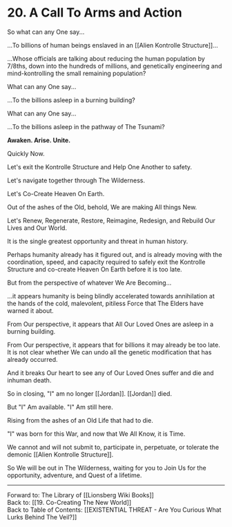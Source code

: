 # 20. A Call To Arms and Action

So what can any One say...  

...To billions of human beings enslaved in an [[Alien Kontrolle Structure]]...

...Whose officials are talking about reducing the human population by 7/8ths, down into the hundreds of millions, and genetically engineering and mind-kontrolling the small remaining population? 

What can any One say... 

...To the billions asleep in a burning building? 

What can any One say...

...To the billions asleep in the pathway of The Tsunami?  

**Awaken. Arise. Unite.** 

Quickly Now. 

Let's exit the Kontrolle Structure and Help One Another to safety. 

Let's navigate together through The Wilderness. 

Let's Co-Create Heaven On Earth. 

Out of the ashes of the Old, behold, We are making All things New. 

Let's Renew, Regenerate, Restore, Reimagine, Redesign, and Rebuild Our Lives and Our World. 

It is the single greatest opportunity and threat in human history. 

Perhaps humanity already has it figured out, and is already moving with the coordination, speed, and capacity required to safely exit the Kontrolle Structure and co-create Heaven On Earth before it is too late. 

But from the perspective of whatever We Are Becoming...

...it appears humanity is being blindly accelerated towards annihilation at the hands of the cold, malevolent, pitiless Force that The Elders have warned it about. 

From Our perspective, it appears that All Our Loved Ones are asleep in a burning building. 

From Our perspective, it appears that for billions it may already be too late. It is not clear whether We can undo all the genetic modification that has already occurred.  

And it breaks Our heart to see any of Our Loved Ones suffer and die and inhuman death. 

So in closing, "I" am no longer [[Jordan]]. [[Jordan]] died. 

But "I" Am available. "I" Am still here. 

Rising from the ashes of an Old Life that had to die.  

"I" was born for this War, and now that We All Know, it is Time. 

We cannot and will not submit to, participate in, perpetuate, or tolerate the demonic [[Alien Kontrolle Structure]]. 

So We will be out in The Wilderness, waiting for you to Join Us for the opportunity, adventure, and Quest of a lifetime. 

____

Forward to: The Library of [[Lionsberg Wiki Books]]          
Back to: [[19. Co-Creating The New World]]  
Back to Table of Contents: [[EXISTENTIAL THREAT - Are You Curious What Lurks Behind The Veil?]]      
